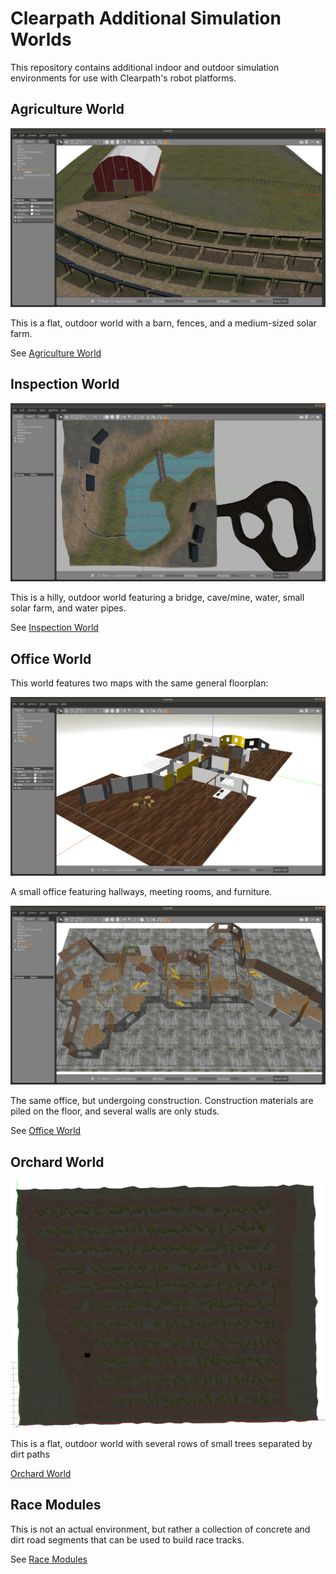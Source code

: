 Clearpath Additional Simulation Worlds
==========================================

This repository contains additional indoor and outdoor simulation environments for use with Clearpath's robot platforms.


Agriculture World
-------------------------------------------------------------

![Agriculture World](cpr_agriculture_gazebo/docs/agriculture_world.png "Agriculture World")

This is a flat, outdoor world with a barn, fences, and a medium-sized solar farm.

See [Agriculture World](cpr_agriculture_gazebo/docs/README.md)


Inspection World
-------------------------------------------------------------

![Inspection World](cpr_inspection_gazebo/docs/inspection_world.png "Inpsection World")

This is a hilly, outdoor world featuring a bridge, cave/mine, water, small solar farm, and water pipes.

See [Inspection World](cpr_inspection_gazebo/docs/README.md)


Office World
-------------------------------------------------------------

This world features two maps with the same general floorplan:

![Office World](cpr_office_gazebo/docs/office_world.png "Office World")

A small office featuring hallways, meeting rooms, and furniture.

![Office World](cpr_office_gazebo/docs/construction_world.png "Construction World")

The same office, but undergoing construction.  Construction materials are piled on the floor, and several walls are
only studs.

See [Office World](cpr_office_gazebo/docs/README.md)


Orchard World
-------------------------------------------------------------

![Orchard World](cpr_orchard_gazebo/docs/whole-world.png "Orchard World")

This is a flat, outdoor world with several rows of small trees separated by dirt paths

[Orchard World](cpr_orchard_gazebo/docs/README.md)


Race Modules
-------------------------------------------------------------

This is not an actual environment, but rather a collection of concrete and dirt road segments that can be used
to build race tracks.

See [Race Modules](cpr_race_modules/docs/README.md)
